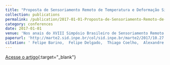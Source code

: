 ```yaml
---
title: "Proposta de Sensoriamento Remoto de Temperatura e Deformação Simultaneamente via Fibra Óptica"
collection: publications
permalink: /publication/2017-01-01-Proposta-de-Sensoriamento-Remoto-de-Temperatura-e-Deformao-Simultaneamente-via-Fibra-ptica
category: conferences
date: 2017-01-01
venue: 'Nos anais do XVIII Simpósio Brasileiro de Sensoriamento Remoto'
paperurl: 'http://marte2.sid.inpe.br/col/sid.inpe.br/marte2/2017/10.27.13.48.39/doc/thisInformationItemHomePage.html'
citation: ' Felipe Barino,  Felipe Delgado,  Thiago Coelho,  Alexandre Santos, &quot;Proposta de Sensoriamento Remoto de Temperatura e Deformação Simultaneamente via Fibra Óptica.&quot; Nos anais do XVIII Simpósio Brasileiro de Sensoriamento Remoto, 2017.'
---
```

[Acesse o artigo](http://marte2.sid.inpe.br/col/sid.inpe.br/marte2/2017/10.27.13.48.39/doc/thisInformationItemHomePage.html){:target="_blank"}
